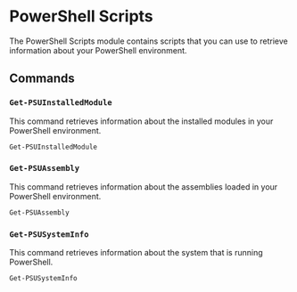 # PowerShell Scripts

The PowerShell Scripts module contains scripts that you can use to retrieve information about your PowerShell environment.

## Commands

### `Get-PSUInstalledModule`

This command retrieves information about the installed modules in your PowerShell environment.

```powershell
Get-PSUInstalledModule
```

### `Get-PSUAssembly`

This command retrieves information about the assemblies loaded in your PowerShell environment.

```powershell
Get-PSUAssembly
```

### `Get-PSUSystemInfo`

This command retrieves information about the system that is running PowerShell.

```powershell
Get-PSUSystemInfo
```